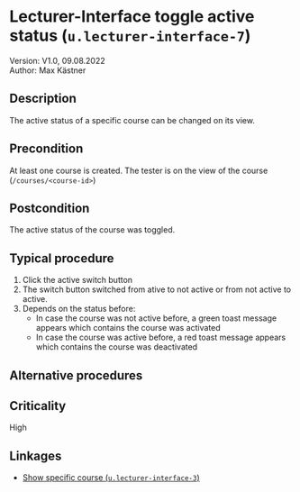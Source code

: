 # Lecturer-Interface toggle active status (`u.lecturer-interface-7`)


Version: V1.0, 09.08.2022 \
Author: Max Kästner

## Description

The active status of a specific course can be changed on its view.

## Precondition

At least one course is created. The tester is on the view of the course (`/courses/<course-id>`)

## Postcondition

The active status of the course was toggled.

## Typical procedure

1. Click the active switch button
2. The switch button switched from ative to not active or from not active to active.
3. Depends on the status before:
    - In case the course was not active before, a green toast message appears which contains the course was activated
    - In case the course was active before, a red toast message appears which contains the course was deactivated

## Alternative procedures


## Criticality

High

## Linkages

- [Show specific course (`u.lecturer-interface-3`)](u-lecturer-interface-03-show-specific-course.md)